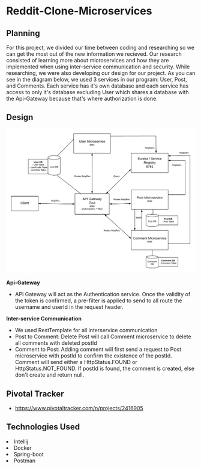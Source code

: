 # Reddit-Clone-Microservices

## Planning
  For this project, we divided our time between coding and researching so we can get the most out of the new information we recieved. Our research consisted of learning more about microservices and how they are implemented when using inter-service communication and security. While researching, we were also developing our design for our project. As you can see in the diagram below, we used 3 services in our program: User, Post, and Comments. Each service has it's own database and each service has access to only it's database excluding User which shares a database with the Api-Gateway because that's where authorization is done. 



## Design
![design](images/design.png)

**Api-Gateway**
- API Gateway will act as the Authentication service. Once the validity of the token is confirmed, a pre-filter is applied to send to all route the username and userId in the request header.

**Inter-service Communication**
- We used RestTemplate for all interservice communication
- Post to Comment: Delete Post will call Comment microservice to delete all comments with deleted postId
- Comment to Post: Adding comment will first send a request to Post microservice with postId to confirm the existence of the postId. Comment will send either a HttpStatus.FOUND or HttpStatus.NOT_FOUND. If postId is found, the comment is created, else don't create and return null.


## Pivotal Tracker
- https://www.pivotaltracker.com/n/projects/2416905

## Technologies Used
<li>
  Intellij
<li>
  Docker
<li>  
  Spring-boot
 <li> 
  Postman
